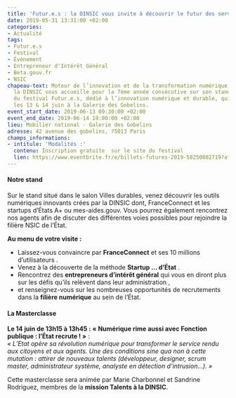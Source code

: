 ```yaml
---
title: 'Futur.e.s : la DINSIC vous invite à découvrir le futur des services publics'
date: 2019-05-31 13:31:00 +02:00
categories:
- Actualité
tags:
- Futur.e.s
- Festival
- Évènement
- Entrepreneur d'Intérêt Général
- Beta.gouv.fr
- NSIC
chapeau-text: Moteur de l’innovation et de la transformation numérique de l’État,
  la DINSIC vous accueille pour la 7ème année consécutive sur son stand dans le cadre
  du festival Futur.e.s, dédié à l’innovation numérique et durable, qui se déroule
  les 13 & 14 juin à la Galerie des Gobelins.
event_start_date: 2019-06-13 09:30:00 +02:00
event_end_date: 2019-06-14 19:00:00 +02:00
lieu: Mobilier national - Galerie des Gobelins
adresse: 42 avenue des gobelins, 75013 Paris
champs_informations:
- intitule: 'Modalités :'
  contenu: Inscription gratuite  sur le site du festival
  lien: https://www.eventbrite.fr/e/billets-futures-2019-58250802719?aff=ebdssbdestsearch
---
```


#### Notre stand
Sur le stand situé dans le salon Villes durables, venez découvrir les outils numériques innovants crées par la DINSIC dont, FranceConnect et les startups d’États A+ ou mes-aides.gouv. Vous pourrez également rencontrez nos agents afin de discuter des différentes voies possibles pour rejoindre la filière NSIC de l’État. 

**Au menu de votre visite :** 
* Laissez-vous convaincre par **FranceConnect** et ses 10 millions d’utilisateurs .
* Venez à la découverte de la méthode **Startup … d’État** .
* Rencontrez des **entrepreneurs d’intérêt général** qui vous en diront plus sur les défis qu’ils relèvent dans leur administration ,
* et renseignez-vous sur les nombreuses opportunités de recrutements dans la **filière numérique** au sein de l’État. 

#### La Masterclasse
**Le 14 juin de 13h15 à 13h45 :**
**« Numérique rime aussi avec Fonction publique : l’État recrute ! »** : <br> *« L’Etat opère sa révolution numérique pour transformer le service rendu aux citoyens et aux agents. Une des conditions sine qua non à cette mutation : attirer de nouveaux talents (développeur, designer, scrum master, administrateur système, analyste en détection d’intrusion…). »*
 
Cette masterclasse sera animée par Marie Charbonnel et Sandrine Rodriguez, membres de la **mission Talents à la DINSIC**. 

